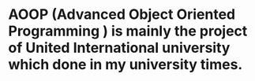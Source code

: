 # AOOP (Advanced Object Oriented Programming ) is mainly the project of United International university which done in my university times.
